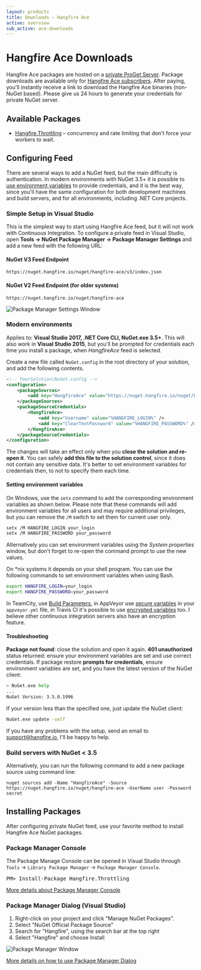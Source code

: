 ```yaml
---
layout: products
title: Downloads — Hangfire Ace
active: overview
sub_active: ace-downloads
---
```


<h1 class="page-header">Hangfire Ace Downloads</h1>

Hangfire Ace packages are hosted on a [private ProGet Server](https://nuget.hangfire.io). Package downloads are available only for [Hangfire Ace subscribers](https://www.hangfire.io/pricing/). After paying, you'll instantly receive a link to download the Hangfire Ace binaries (non-NuGet based). Please give us 24 hours to generate your credentials for private NuGet server.

Available Packages
-------------------

* [Hangfire.Throttling](https://nuget.hangfire.io/feeds/hangfire-ace/Hangfire.Throttling/) – concurrency and rate limiting that don't force your workers to wait.

Configuring Feed
-----------------

There are several ways to add a NuGet feed, but the main difficulty is authentication. In modern environments with NuGet 3.5+ it is possible to [use environment variables](https://docs.microsoft.com/en-us/nuget/schema/nuget-config-file) to provide credentials, and it is the best way, since you'll have the same configuration for both development machines and build servers, and for all environments, including .NET Core projects.

### Simple Setup in Visual Studio

This is the simplest way to start using Hangfire Ace feed, but it will not work with Continuous Integration. To configure a private feed in Visual Studio, open **Tools &rarr; NuGet Package Manager &rarr; Package Manager Settings** and add a new feed with the following URL:

#### NuGet V3 Feed Endpoint

    https://nuget.hangfire.io/nuget/hangfire-ace/v3/index.json
    
#### NuGet V2 Feed Endpoint (for older systems)

    https://nuget.hangfire.io/nuget/hangfire-ace

![Package Manager Settings Window](/img/pkg-source-ace.png)

### Modern environments

Applies to: **Visual Studio 2017, .NET Core CLI, NuGet.exe 3.5+**. This will also work in **Visual Studio 2015**, but you'll be prompted for credentials each time you install a package, when *HangfireAce* feed is selected.

Create a new file called `NuGet.config` in the root directory of your solution, and add the following contents.

```xml
<!-- YourSolution\NuGet.config -->
<configuration>
    <packageSources>
        <add key="HangfireAce" value="https://nuget.hangfire.io/nuget/hangfire-ace/v3/index.json" />
    </packageSources>
    <packageSourceCredentials>
        <HangfireAce>
            <add key="Username" value="%HANGFIRE_LOGIN%" />
            <add key="ClearTextPassword" value="%HANGFIRE_PASSWORD%" />
        </HangfireAce>
    </packageSourceCredentials>
</configuration>
```

The changes will take an effect only when you **close the solution and re-open it**. You can safely **add this file to the solution control**, since it does not contain any sensitive data. It's better to set environment variables for credentials then, to not to specify them each time.

#### Setting environment variables

On Windows, use the `setx` command to add the corresponding environment variables as shown below. Please note that these commands will add environment variables for all users and may require additional privileges, but you can remove the `/M` switch to set them for current user only. 

```bash
setx /M HANGFIRE_LOGIN your_login
setx /M HANGFIRE_PASSWORD your_password
```

Alternatively you can set environment variables using the *System properties* window, but don't forget to re-open the command prompt to use the new values.

On *nix systems it depends on your shell program. You can use the following commands to set environment variables when using Bash.

```bash
export HANGFIRE_LOGIN=your_login
export HANGFIRE_PASSWORD=your_password
```

In TeamCity, use [Build Parameters](https://confluence.jetbrains.com/display/TCD9/Predefined+Build+Parameters), in AppVeyor use [secure variables](https://www.appveyor.com/docs/build-configuration/#secure-variables) in your `appveyor.yml` file, in Travis CI it's possible to use [encrypted variables](https://docs.travis-ci.com/user/environment-variables/) too. I believe other continuous integration servers also have an encryption feature.

#### Troubleshooting

**Package not found**: close the solution and open it again. **401 unauthorized** status returned: ensure your environment variables are set and use correct credentials. If package restore **prompts for credentials**, ensure environment variables are set, and you have the latest version of the NuGet client:

```bash
> NuGet.exe help
...
NuGet Version: 3.5.0.1996
```

If your version less than the specified one, just update the NuGet client:

```bash
NuGet.exe update -self
```

If you have any problems with the setup, send an email to <a href="mailto:support@hangfire.io">support@hangfire.io</a>, I'll be happy to help.

### Build servers with NuGet < 3.5

Alternatively, you can run the following command to add a new package source using command line:

    nuget sources add -Name "HangfireAce" -Source https://nuget.hangfire.io/nuget/hangfire-ace -UserName user -Password secret

Installing Packages
--------------------

After configuring private NuGet feed, use your favorite method to install Hangfire Ace NuGet packages.

### Package Manager Console

The Package Manage Console can be opened in Visual Studio through `Tools` &rarr; `Library Package Manager` &rarr; `Package Manager Console`. 

<pre class="nuget-install">PM> Install-Package Hangfire.Throttling</pre>

<a href="https://docs.microsoft.com/en-us/nuget/tools/package-manager-console" target="_blank">More details about Package Manager Console</a> <span class="glyphicon glyphicon-small glyphicon-new-window"></span>

### Package Manager Dialog (Visual Studio)

1. Right-click on your project and click "Manage NuGet Packages".
2. Select "NuGet Official Package Source"
3. Search for "Hangfire", using the search bar at the top right
4. Select "Hangfire" and choose Install

![Package Manager Window](/img/pkg-manager.png)

<a href="https://docs.microsoft.com/en-us/nuget/tools/package-manager-ui" target="_blank">More details on how to use Package Manager Dialog</a> <span class="glyphicon glyphicon-small glyphicon-new-window"></span>
